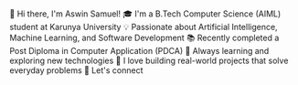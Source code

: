 👋 Hi there, I'm Aswin Samuel!
🎓 I'm a B.Tech Computer Science (AIML) student at Karunya University
💡 Passionate about Artificial Intelligence, Machine Learning, and Software Development
📚 Recently completed a Post Diploma in Computer Application (PDCA)
🌱 Always learning and exploring new technologies
🚀 I love building real-world projects that solve everyday problems
🔗 Let's connect 
